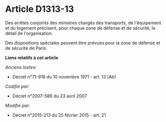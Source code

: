 # Article D1313-13

Des arrêtés conjoints des ministres chargés des transports, de l'équipement et du logement précisent, pour chaque  zone de
défense et de sécurité, le détail de l'organisation. 

Des dispositions spéciales peuvent être prévues pour la  zone de défense et de sécurité   de Paris.

**Liens relatifs à cet article**

_Anciens textes_:

  - Décret n°71-918 du 10 novembre 1971 - art. 13 (Ab)

_Codifié par_:

  - Décret n°2007-586 du 23 avril 2007

_Modifié par_:

  - Décret n°2015-213 du 25 février 2015 - art. 21
